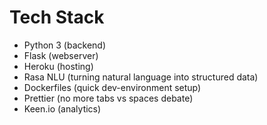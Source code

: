 # Tech Stack

* Python 3 (backend)
* Flask (webserver)
* Heroku (hosting)
* Rasa NLU (turning natural language into structured data)
* Dockerfiles (quick dev-environment setup)
* Prettier (no more tabs vs spaces debate)
* Keen.io (analytics)
